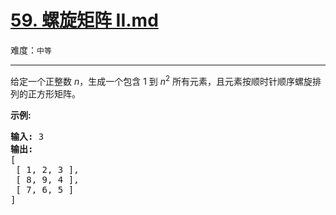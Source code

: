 # [59. 螺旋矩阵 II.md](https://leetcode-cn.com/problems/spiral-matrix-ii)

难度：`中等`

---

<p>给定一个正整数&nbsp;<em>n</em>，生成一个包含 1 到&nbsp;<em>n</em><sup>2</sup>&nbsp;所有元素，且元素按顺时针顺序螺旋排列的正方形矩阵。</p>

<p><strong>示例:</strong></p>

<pre><strong>输入:</strong> 3
<strong>输出:</strong>
[
 [ 1, 2, 3 ],
 [ 8, 9, 4 ],
 [ 7, 6, 5 ]
]</pre>
